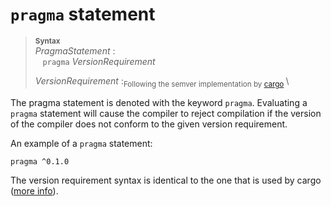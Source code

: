 # `pragma` statement


> **<sup>Syntax</sup>**\
> _PragmaStatement_ :\
> &nbsp;&nbsp; `pragma` _VersionRequirement_
>
> _VersionRequirement_ :<sub>Following the semver implementation by [cargo] </sub>\


The pragma statement is denoted with the keyword `pragma`. Evaluating a `pragma`
statement will cause the compiler to reject compilation if the version of the compiler does not conform to the given version requirement.

An example of a `pragma` statement:

```
pragma ^0.1.0
```

The version requirement syntax is identical to the one that is used by cargo ([more info]).

[more info]:https://doc.rust-lang.org/cargo/reference/specifying-dependencies.html
[cargo]:https://doc.rust-lang.org/cargo/reference/specifying-dependencies.html